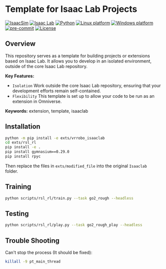 # Template for Isaac Lab Projects

[![IsaacSim](https://img.shields.io/badge/IsaacSim-4.2.0-silver.svg)](https://docs.omniverse.nvidia.com/isaacsim/latest/overview.html)
[![Isaac Lab](https://img.shields.io/badge/IsaacLab-1.2.0-silver)](https://isaac-sim.github.io/IsaacLab)
[![Python](https://img.shields.io/badge/python-3.10-blue.svg)](https://docs.python.org/3/whatsnew/3.10.html)
[![Linux platform](https://img.shields.io/badge/platform-linux--64-orange.svg)](https://releases.ubuntu.com/20.04/)
[![Windows platform](https://img.shields.io/badge/platform-windows--64-orange.svg)](https://www.microsoft.com/en-us/)
[![pre-commit](https://img.shields.io/badge/pre--commit-enabled-brightgreen?logo=pre-commit&logoColor=white)](https://pre-commit.com/)
[![License](https://img.shields.io/badge/license-MIT-yellow.svg)](https://opensource.org/license/mit)

## Overview

This repository serves as a template for building projects or extensions based on Isaac Lab. It allows you to develop in an isolated environment, outside of the core Isaac Lab repository.

**Key Features:**

- `Isolation` Work outside the core Isaac Lab repository, ensuring that your development efforts remain self-contained.
- `Flexibility` This template is set up to allow your code to be run as an extension in Omniverse.

**Keywords:** extension, template, isaaclab

## Installation

```bash
python -m pip install -e exts/vrrobo_isaaclab
cd exts/rsl_rl
pip install -e .
pip install gymnasium==0.29.0
pip install rpyc
```
Then replace the files in `exts/modified_file` into the original `Isaaclab` folder.

## Training
```bash
python scripts/rsl_rl/train.py --task go2_rough --headless
```

## Testing
```bash
python scripts/rsl_rl/play.py --task go2_rough_play --headless
```

## Trouble Shooting
Can't stop the process (It should be fixed): 
```bash
killall -9 pt_main_thread
```
